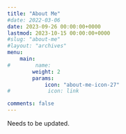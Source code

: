 ```yaml
---
title: "About Me"
#date: 2022-03-06
date: 2023-09-26 00:00:00+0000
lastmod: 2023-10-15 00:00:00+0000
#slug: "about-me"
#layout: "archives"
menu:
    main:
#        name: 
        weight: 2
        params:
            icon: "about-me-icon-27"
#            icon: link

comments: false
---
```


Needs to be updated.